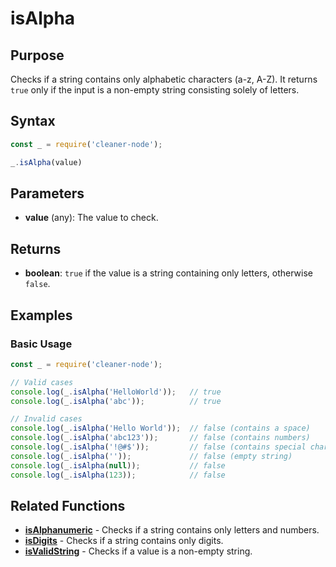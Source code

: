 # isAlpha

## Purpose
Checks if a string contains only alphabetic characters (a-z, A-Z). It returns `true` only if the input is a non-empty string consisting solely of letters.

## Syntax
```javascript
const _ = require('cleaner-node');

_.isAlpha(value)
```

## Parameters
- **value** (any): The value to check.

## Returns
- **boolean**: `true` if the value is a string containing only letters, otherwise `false`.

## Examples

### Basic Usage
```javascript
const _ = require('cleaner-node');

// Valid cases
console.log(_.isAlpha('HelloWorld'));   // true
console.log(_.isAlpha('abc'));          // true

// Invalid cases
console.log(_.isAlpha('Hello World'));  // false (contains a space)
console.log(_.isAlpha('abc123'));       // false (contains numbers)
console.log(_.isAlpha('!@#$'));         // false (contains special characters)
console.log(_.isAlpha(''));             // false (empty string)
console.log(_.isAlpha(null));           // false
console.log(_.isAlpha(123));            // false
```

## Related Functions
- **[isAlphanumeric](./is-alphanumeric.md)** - Checks if a string contains only letters and numbers.
- **[isDigits](./is-digits.md)** - Checks if a string contains only digits.
- **[isValidString](./is-valid-string.md)** - Checks if a value is a non-empty string. 
